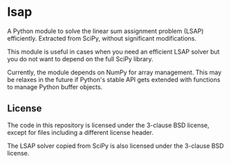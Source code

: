 lsap
====

A Python module to solve the linear sum assignment problem (LSAP) efficiently.
Extracted from SciPy, without significant modifications.

This module is useful in cases when you need an efficient LSAP solver but you
do not want to depend on the full SciPy library.

Currently, the module depends on NumPy for array management. This may be
relaxes in the future if Python's stable API gets extended with functions to
manage Python buffer objects.

License
-------

The code in this repository is licensed under the 3-clause BSD license, except
for files including a different license header.

The LSAP solver copied from SciPy is also licensed under the 3-clause BSD
license.


